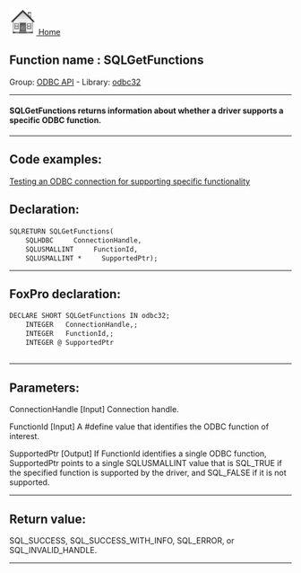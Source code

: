 [<img src="../../images/home.png"> Home ](https://github.com/VFPX/Win32API)  

## Function name : SQLGetFunctions
Group: [ODBC API](../../functions_group.md#ODBC_API)  -  Library: [odbc32](../../libraries.md#odbc32)  
***  


#### SQLGetFunctions returns information about whether a driver supports a specific ODBC function. 
***  


## Code examples:
[Testing an ODBC connection for supporting specific functionality](../../samples/sample_286.md)  

## Declaration:
```foxpro  
SQLRETURN SQLGetFunctions(
	SQLHDBC     ConnectionHandle,
	SQLUSMALLINT     FunctionId,
	SQLUSMALLINT *     SupportedPtr);  
```  
***  


## FoxPro declaration:
```foxpro  
DECLARE SHORT SQLGetFunctions IN odbc32;
	INTEGER   ConnectionHandle,;
	INTEGER   FunctionId,;
	INTEGER @ SupportedPtr
  
```  
***  


## Parameters:
ConnectionHandle 
[Input]
Connection handle. 

FunctionId 
[Input]
A #define value that identifies the ODBC function of interest.

SupportedPtr 
[Output] 
If FunctionId identifies a single ODBC function, SupportedPtr points to a single SQLUSMALLINT value that is SQL_TRUE if the specified function is supported by the driver, and SQL_FALSE if it is not supported.   
***  


## Return value:
SQL_SUCCESS, SQL_SUCCESS_WITH_INFO, SQL_ERROR, or SQL_INVALID_HANDLE.  
***  

